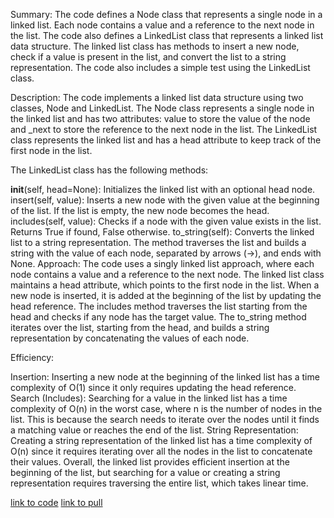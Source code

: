 Summary:
The code defines a Node class that represents a single node in a linked list. Each node contains a value and a reference to the next node in the list. The code also defines a LinkedList class that represents a linked list data structure. The linked list class has methods to insert a new node, check if a value is present in the list, and convert the list to a string representation. The code also includes a simple test using the LinkedList class.

Description:
The code implements a linked list data structure using two classes, Node and LinkedList. The Node class represents a single node in the linked list and has two attributes: value to store the value of the node and _next to store the reference to the next node in the list. The LinkedList class represents the linked list and has a head attribute to keep track of the first node in the list.

The LinkedList class has the following methods:

__init__(self, head=None): Initializes the linked list with an optional head node.
insert(self, value): Inserts a new node with the given value at the beginning of the list. If the list is empty, the new node becomes the head.
includes(self, value): Checks if a node with the given value exists in the list. Returns True if found, False otherwise.
to_string(self): Converts the linked list to a string representation. The method traverses the list and builds a string with the value of each node, separated by arrows (->), and ends with None.
Approach:
The code uses a singly linked list approach, where each node contains a value and a reference to the next node. The linked list class maintains a head attribute, which points to the first node in the list. When a new node is inserted, it is added at the beginning of the list by updating the head reference. The includes method traverses the list starting from the head and checks if any node has the target value. The to_string method iterates over the list, starting from the head, and builds a string representation by concatenating the values of each node.

Efficiency:

Insertion: Inserting a new node at the beginning of the linked list has a time complexity of O(1) since it only requires updating the head reference.
Search (Includes): Searching for a value in the linked list has a time complexity of O(n) in the worst case, where n is the number of nodes in the list. This is because the search needs to iterate over the nodes until it finds a matching value or reaches the end of the list.
String Representation: Creating a string representation of the linked list has a time complexity of O(n) since it requires iterating over all the nodes in the list to concatenate their values.
Overall, the linked list provides efficient insertion at the beginning of the list, but searching for a value or creating a string representation requires traversing the entire list, which takes linear time.

[link to code](Ds/linkedlist.py)
[link to pull](https://github.com/doaamelhem96/data-structures-and-algorithms/pull/11)
